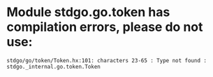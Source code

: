 # Module stdgo.go.token has compilation errors, please do not use:
```
stdgo/go/token/Token.hx:101: characters 23-65 : Type not found : stdgo._internal.go.token.Token

```

